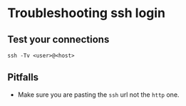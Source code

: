 # Troubleshooting ssh login


## Test your connections

~~~~
ssh -Tv <user>@<host>
~~~~

## Pitfalls

- Make sure you are pasting the `ssh` url not the `http` one.
